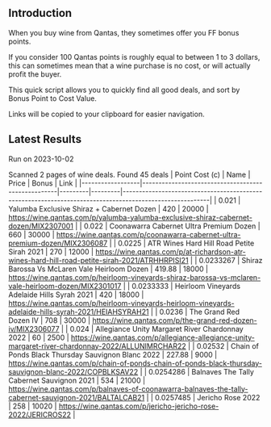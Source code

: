 ## Introduction

When you buy wine from Qantas, they sometimes offer you FF bonus points. 

If you consider 100 Qantas points is roughly equal to between 1 to 3 dollars, this can sometimes mean that a wine purchase is no cost, or will actually profit the buyer.

This quick script allows you to quickly find all good deals, and sort by Bonus Point to Cost Value.

Links will be copied to your clipboard for easier navigation.

## Latest Results

Run on 2023-10-02

Scanned 2 pages of wine deals.
Found 45 deals
|   Point Cost (c) | Name                                               |   Price |   Bonus | Link                                                                                                    |
|------------------|----------------------------------------------------|---------|---------|---------------------------------------------------------------------------------------------------------|
|        0.021     | Yalumba Exclusive Shiraz + Cabernet Dozen          |  420    |   20000 | https://wine.qantas.com/p/yalumba-yalumba-exclusive-shiraz-cabernet-dozen/MIX2307001                    |
|        0.022     | Coonawarra Cabernet Ultra Premium Dozen            |  660    |   30000 | https://wine.qantas.com/p/coonawarra-cabernet-ultra-premium-dozen/MIX2306087                            |
|        0.0225    | ATR Wines Hard Hill Road Petite Sirah 2021         |  270    |   12000 | https://wine.qantas.com/p/at-richardson-atr-wines-hard-hill-road-petite-sirah-2021/ATRHHRPISI21         |
|        0.0233267 | Shiraz Barossa Vs McLaren Vale Heirloom Dozen      |  419.88 |   18000 | https://wine.qantas.com/p/heirloom-vineyards-shiraz-barossa-vs-mclaren-vale-heirloom-dozen/MIX2301017   |
|        0.0233333 | Heirloom Vineyards Adelaide Hills Syrah 2021       |  420    |   18000 | https://wine.qantas.com/p/heirloom-vineyards-heirloom-vineyards-adelaide-hills-syrah-2021/HEIAHSYRAH21  |
|        0.0236    | The Grand Red Dozen IV                             |  708    |   30000 | https://wine.qantas.com/p/the-grand-red-dozen-iv/MIX2306077                                             |
|        0.024     | Allegiance Unity Margaret River Chardonnay 2022    |   60    |    2500 | https://wine.qantas.com/p/allegiance-allegiance-unity-margaret-river-chardonnay-2022/ALLUNIMRCHAR22     |
|        0.02532   | Chain of Ponds Black Thursday Sauvignon Blanc 2022 |  227.88 |    9000 | https://wine.qantas.com/p/chain-of-ponds-chain-of-ponds-black-thursday-sauvignon-blanc-2022/COPBLKSAV22 |
|        0.0254286 | Balnaves The Tally Cabernet Sauvignon 2021         |  534    |   21000 | https://wine.qantas.com/p/balnaves-of-coonawarra-balnaves-the-tally-cabernet-sauvignon-2021/BALTALCAB21 |
|        0.0257485 | Jericho Rose 2022                                  |  258    |   10020 | https://wine.qantas.com/p/jericho-jericho-rose-2022/JERICROS22                                          |

